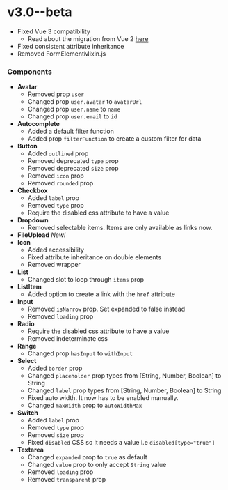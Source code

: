 # v3.0--beta

* Fixed Vue 3 compatibility
  * Read about the migration from Vue 2 [here](https://v3.vuejs.org/guide/migration/introduction.html)
* Fixed consistent attribute inheritance
* Removed FormElementMixin.js

### Components
* **Avatar**
  * Removed prop `user`
  * Changed prop `user.avatar` to `avatarUrl`
  * Changed prop `user.name` to `name`
  * Changed prop `user.email` to `id`
* **Autocomplete**
  * Added a default filter function
  * Added prop `filterFunction` to create a custom filter for data
* **Button**
  * Added `outlined` prop
  * Removed deprecated `type` prop
  * Removed deprecated `size` prop
  * Removed `icon` prop
  * Removed `rounded` prop
* **Checkbox**
  * Added `label` prop
  * Removed `type` prop
  * Require the disabled css attribute to have a value
* **Dropdown**
  * Removed selectable items. Items are only available as links now.
* **FileUpload** _New!_
* **Icon**
  * Added accessibility
  * Fixed attribute inheritance on double elements
  * Removed wrapper
* **List**
  * Changed slot to loop through `items` prop
* **ListItem**
  * Added option to create a link with the `href` attribute
* **Input** 
  * Removed `isNarrow` prop. Set expanded to false instead
  * Removed `loading` prop
* **Radio**
  * Require the disabled css attribute to have a value
  * Removed indeterminate css
* **Range**
  * Changed prop `hasInput` to `withInput`
* **Select**
  * Added `border` prop
  * Changed `placeholder` prop types from [String, Number, Boolean] to String
  * Changed `label` prop types from [String, Number, Boolean] to String
  * Fixed auto width. It now has to be enabled manually.
  * Changed `maxWidth` prop to `autoWidthMax`
* **Switch**
  * Added `label` prop
  * Removed `type` prop
  * Removed `size` prop
  * Fixed `disabled` CSS so it needs a value i.e `disabled[type="true"]`
* **Textarea**
  * Changed `expanded` prop to `true` as default
  * Changed `value` prop to only accept `String` value
  * Removed `loading` prop
  * Removed `transparent` prop
